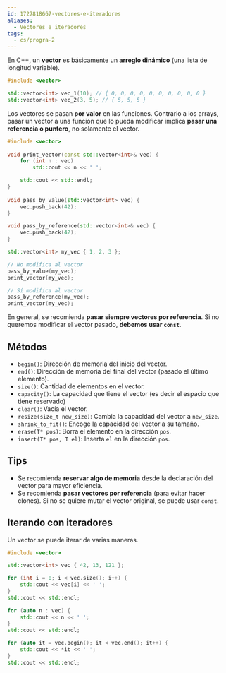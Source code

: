 ```yaml
---
id: 1727818667-vectores-e-iteradores
aliases:
  - Vectores e iteradores
tags:
  - cs/progra-2
---
```


En C++, un **vector** es básicamente un **arreglo dinámico** (una lista de longitud variable).

```cpp
#include <vector>

std::vector<int> vec_1(10); // { 0, 0, 0, 0, 0, 0, 0, 0, 0, 0 }
std::vector<int> vec_2(3, 5); // { 5, 5, 5 }
```

Los vectores se pasan **por valor** en las funciones. Contrario a los arrays, pasar un vector a una función que lo pueda modificar implica **pasar una referencia o puntero**, no solamente el vector.

```cpp
#include <vector>
                  
void print_vector(const std::vector<int>& vec) {
    for (int n : vec)
        std::cout << n << ' ';

    std::cout << std::endl;
}
                   
void pass_by_value(std::vector<int> vec) {
    vec.push_back(42);
}

void pass_by_reference(std::vector<int>& vec) {
    vec.push_back(42);
}

std::vector<int> my_vec { 1, 2, 3 };

// No modifica al vector
pass_by_value(my_vec);
print_vector(my_vec);

// Sí modifica al vector
pass_by_reference(my_vec);
print_vector(my_vec);
```

En general, se recomienda **pasar siempre vectores por referencia**. Si no queremos modificar el vector pasado, **debemos usar `const`**.

## Métodos

- `begin()`: Dirección de memoria del inicio del vector.
- `end()`: Dirección de memoria del final del vector (pasado el último elemento).
- `size()`: Cantidad de elementos en el vector.
- `capacity()`: La capacidad que tiene el vector (es decir el espacio que tiene reservado)
- `clear()`: Vacía el vector.
- `resize(size_t new_size)`: Cambia la capacidad del vector a `new_size`.
- `shrink_to_fit()`: Encoge la capacidad del vector a su tamaño.
- `erase(T* pos)`: Borra el elemento en la dirección `pos`.
- `insert(T* pos, T el)`: Inserta `el` en la dirección `pos`.

## Tips

- Se recomienda **reservar algo de memoria** desde la declaración del vector para mayor eficiencia.
- Se recomienda **pasar vectores por referencia** (para evitar hacer clones). Si no se quiere mutar el vector original, se puede usar `const`.

## Iterando con iteradores

Un vector se puede iterar de varias maneras.

```cpp
#include <vector>

std::vector<int> vec { 42, 13, 121 };

for (int i = 0; i < vec.size(); i++) {
    std::cout << vec[i] << ' ';
}
std::cout << std::endl;

for (auto n : vec) {
    std::cout << n << ' ';
}
std::cout << std::endl;

for (auto it = vec.begin(); it < vec.end(); it++) {
    std::cout << *it << ' ';
}
std::cout << std::endl;

```

